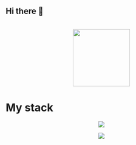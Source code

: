 ## Hi there 👋
<p align="center">
  <br>
  
  <img width="150" src="https://camo.githubusercontent.com/cace2cdb5dc62ccb2dcc7e63b733133f19df65495a7f899e17e7869cef2e0a8d/68747470733a2f2f746865646973652e6d652f7372632f696d616765732f68692e77656270">
  
  <br>
</p>
<p align="center">
<h1>My stack </h1>
</p>
<p align="center">
  <a href="https://murchikov.ru">
    <img src="https://skillicons.dev/icons?i=apple,github,js,ts,html,css,linux,tailwind,vscode,windows,arch,cloudflare,figma,blender&perline=13" />
  </a>
</p>
<p align="center">
  <a href="[https://murchikov.ru](https://wakatime.com/@73d55472-b0c7-4fe5-9225-0116e74d96ad)">
   <img src="https://wakatime.com/badge/user/73d55472-b0c7-4fe5-9225-0116e74d96ad.svg"
  </a>
</p>
